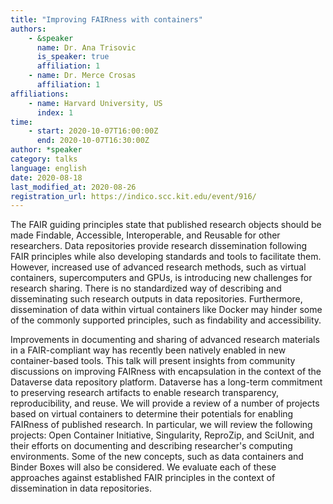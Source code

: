 ```yaml
---
title: "Improving FAIRness with containers"
authors:
    - &speaker
      name: Dr. Ana Trisovic
      is_speaker: true
      affiliation: 1
    - name: Dr. Merce Crosas
      affiliation: 1
affiliations:
    - name: Harvard University, US
      index: 1
time:
    - start: 2020-10-07T16:00:00Z
      end: 2020-10-07T16:30:00Z
author: *speaker
category: talks
language: english
date: 2020-08-18
last_modified_at: 2020-08-26
registration_url: https://indico.scc.kit.edu/event/916/
---
```

The FAIR guiding principles state that published research objects should be made Findable, Accessible, Interoperable, and Reusable for other researchers. Data repositories provide research dissemination following FAIR principles while also developing standards and tools to facilitate them. However, increased use of advanced research methods, such as virtual containers, supercomputers and GPUs, is introducing new challenges for research sharing. There is no standardized way of describing and disseminating such research outputs in data repositories. Furthermore, dissemination of data within virtual containers like Docker may hinder some of the commonly supported principles, such as findability and accessibility.

Improvements in documenting and sharing of advanced research materials in a FAIR-compliant way has recently been natively enabled in new container-based tools. This talk will present insights from community discussions on improving FAIRness with encapsulation in the context of the Dataverse data repository platform. Dataverse has a long-term commitment to preserving research artifacts to enable research transparency, reproducibility, and reuse. We will provide a review of a number of projects based on virtual containers to determine their potentials for enabling FAIRness of published research. In particular, we will review the following projects: Open Container Initiative, Singularity, ReproZip, and SciUnit, and their efforts on documenting and describing researcher's computing environments. Some of the new concepts, such as data containers and Binder Boxes will also be considered. We evaluate each of these approaches against established FAIR principles in the context of dissemination in data repositories.
